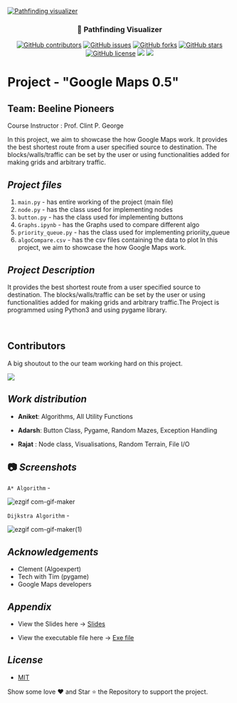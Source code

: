 <p align="center">
  <a href="https://github.com/AniketChaudhri/Google-Maps-0.5" rel="noopener">

![Pathfinding visualizer](https://user-images.githubusercontent.com/40190772/83947303-6ece9280-a816-11ea-9ac3-72e28ad8af18.png)

  </a>
</p>

<h3 align="center">🎯 Pathfinding Visualizer</h3>

<div align="center">

[![GitHub contributors](https://img.shields.io/github/contributors/AniketChaudhri/Google-Maps-0.5)](https://github.com/AniketChaudhri/Google-Maps-0.5/contributors)
[![GitHub issues](https://img.shields.io/github/issues/AniketChaudhri/Google-Maps-0.5)](https://github.com/AniketChaudhri/Google-Maps-0.5/issues)
[![GitHub forks](https://img.shields.io/github/forks/AniketChaudhri/Google-Maps-0.5)](https://github.com/AniketChaudhri/Google-Maps-0.5/network)
[![GitHub stars](https://img.shields.io/github/stars/AniketChaudhri/Google-Maps-0.5)](https://github.com/AniketChaudhri/Google-Maps-0.5/stargazers)
[![GitHub license](https://img.shields.io/github/license/AniketChaudhri/Google-Maps-0.5)](https://github.com/AniketChaudhri/Google-Maps-0.5/blob/master/LICENSE)
<img src="https://img.shields.io/github/languages/top/AniketChaudhri/Google-Maps-0.5">
<img src="https://img.shields.io/github/watchers/AniketChaudhri/Google-Maps-0.5" />

</div>

# Project - "Google Maps 0.5"

## Team: Beeline Pioneers

<div>

Course Instructor : Prof. Clint P. George

In this project, we aim to showcase the how Google Maps work.
It provides the best shortest route from a user specified source to destination.
The blocks/walls/traffic can be set by the user or using functionalities added for making grids and arbitrary traffic.

</div>

## _Project files_

1. `main.py` - has entire working of the project (main file)
2. `node.py` - has the class used for implementing nodes
3. `button.py` - has the class used for implementing buttons
4. `Graphs.ipynb` - has the Graphs used to compare different algo
5. `priority_queue.py` - has the class used for implementing prioriity_queue
6. `algoCompare.csv` - has the csv files containing the data to plot
   In this project, we aim to showcase the how Google Maps work.

## _Project Description_

It provides the best shortest route from a user specified source to destination.
The blocks/walls/traffic can be set by the user or using functionalities
added for making grids and arbitrary traffic.The Project is programmed using
Python3 and using pygame library.

<br>

## Contributors

A big shoutout to the our team working hard on this project.

<a href="https://github.com/AniketChaudhri/Google-Maps-0.5/graphs/contributors">
  <img src="https://contrib.rocks/image?repo=AniketChaudhri/Google-Maps-0.5" />
</a>

<br>

## _Work distribution_

- **Aniket**: Algorithms, All Utility Functions

- **Adarsh**: Button Class, Pygame, Random Mazes, Exception Handling

- **Rajat** : Node class, Visualisations, Random Terrain, File I/O

## 📷 _Screenshots_

`A* Algorithm` -

![ezgif com-gif-maker](https://user-images.githubusercontent.com/78816968/141451202-ad01272e-9c90-4acb-9742-10e462faaebd.gif)

`Dijkstra Algorithm` -

![ezgif com-gif-maker(1)](https://user-images.githubusercontent.com/78816968/141451351-68e8e2a0-cee4-4103-a912-b24691dad61a.gif)

<!--
Best-First Algorithm -

![ezgif com-gif-maker(2)](https://user-images.githubusercontent.com/78816968/141451519-d8ea3ca4-e373-4fc0-93a0-3f7fa69799cc.gif)

BFS Algorithm

![ezgif com-gif-maker(3)](https://user-images.githubusercontent.com/78816968/141451597-b6084d63-f0cc-417d-acc7-0e6571b7cb78.gif) -->

## _Acknowledgements_

- Clement (Algoexpert)
- Tech with Tim (pygame)
- Google Maps developers

## _Appendix_

- View the Slides here -> [Slides](https://www.canva.com/design/DAEjgZf6MG4/fsHBkl26W2cx7HVIbWu0Lg/view?utm_content=DAEjgZf6MG4&utm_campaign=designshare&utm_medium=link&utm_source=publishsharelink)

- View the executable file here -> [Exe file](https://adarshanand67.itch.io/pathfinding-visualizer)

## _License_

- [MIT](https://choosealicense.com/licenses/mit/)

Show some love ❤️ and Star ⭐️ the Repository to support the project.
